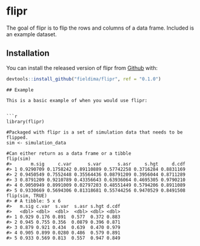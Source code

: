 
<!-- README.md is generated from README.Rmd. Please edit that file -->

# flipr

<!-- badges: start -->
<!-- badges: end -->

The goal of flipr is to flip the rows and columns of a data frame.
Included is an example dataset.

## Installation

You can install the released version of flipr from
[Github](https://github.com) with:

``` r
devtools::install_github("fieldima/flipr", ref = "0.1.0")
```

    ## Example

    This is a basic example of when you would use flipr:


    ```r
    library(flipr)

    #Packaged with flipr is a set of simulation data that needs to be flipped.
    sim <- simulation_data

    #Can either return as a data frame or a tibble
    flip(sim)
    #>       m.sig     c.var      s.var      s.asr     s.hgt     d.cdf
    #> 1 0.9290709 0.1758242 0.89110889 0.57742258 0.3716284 0.8831169
    #> 2 0.9450549 0.7552448 0.35564436 0.08791209 0.3956044 0.8711289
    #> 3 0.8791209 0.9210789 0.43356643 0.63936064 0.4695305 0.9790210
    #> 4 0.9050949 0.8991009 0.02797203 0.48551449 0.5794206 0.8911089
    #> 5 0.9330669 0.5694306 0.81318681 0.55744256 0.9470529 0.8491508
    flip(sim, TRUE)
    #> # A tibble: 5 x 6
    #>   m.sig c.var  s.var  s.asr s.hgt d.cdf
    #>   <dbl> <dbl>  <dbl>  <dbl> <dbl> <dbl>
    #> 1 0.929 0.176 0.891  0.577  0.372 0.883
    #> 2 0.945 0.755 0.356  0.0879 0.396 0.871
    #> 3 0.879 0.921 0.434  0.639  0.470 0.979
    #> 4 0.905 0.899 0.0280 0.486  0.579 0.891
    #> 5 0.933 0.569 0.813  0.557  0.947 0.849
